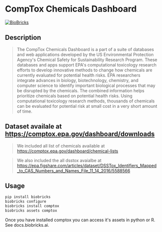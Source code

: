 # CompTox Chemicals Dashboard 

[![BioBricks](https://status.biobricks.ai/u/biobricks-ai/comptox/badge/health)](https://status.biobricks.ai/u/biobricks-ai/comptox)

## Description
> The CompTox Chemicals Dashboard is a part of a suite of databases and web applications developed by the US Environmental Protection Agency's Chemical Safety for Sustainability Research Program. These databases and apps support EPA's computational toxicology research efforts to develop innovative methods to change how chemicals are currently evaluated for potential health risks. EPA researchers integrate advances in biology, biotechnology, chemistry, and computer science to identify important biological processes that may be disrupted by the chemicals. The combined information helps prioritize chemicals based on potential health risks. Using computational toxicology research methods, thousands of chemicals can be evaluated for potential risk at small cost in a very short amount of time.


## Dataset availale at https://comptox.epa.gov/dashboard/downloads
> We included all list of chemicals available at https://comptox.epa.gov/dashboard/chemical-lists 

> We also included the all dsstox avaialbe at  https://epa.figshare.com/articles/dataset/DSSTox_Identifiers_Mapped_to_CAS_Numbers_and_Names_File_11_14_2016/5588566



## Usage
```sh
pip install biobricks
biobricks configure
biobricks install comptox
biobricks assets comptox 
```

Once you have installed comptox you can access it's assets in python or R. See docs.biobricks.ai. 
